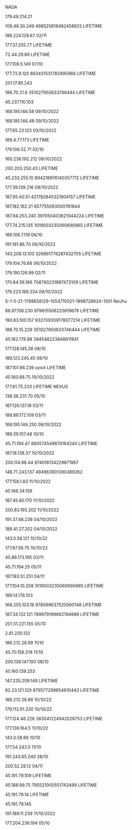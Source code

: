 <article class="markdown-body entry-content container-lg" itemprop="text"><p dir="auto">NADA</p>
<p dir="auto">179.49.214.21</p>
<p dir="auto">109.48.30.249 498525818482458625 LIFETIME</p>
<p dir="auto">186.224.129.67 02/11</p>
<p dir="auto">177.37.255.77 LIFETIME</p>
<p dir="auto">72.44.29.89 LIFETIME</p>
<p dir="auto">177.106.5.149 07/10</p>
<p dir="auto">177.73.9.120 863431531782995968 LIFETIME</p>
<p dir="auto">201.17.95.243</p>
<p dir="auto">188.70.21.6 351027950633746444 LIFETIME</p>
<p dir="auto">45.237.110.103</p>
<p dir="auto">168.195.146.58 09/10/2022</p>
<p dir="auto">168.195.146.48 09/10/2022</p>
<p dir="auto">177.65.23.123 03/10/2022</p>
<p dir="auto">189.4.77.173 LIFETIME</p>
<p dir="auto">179.106.52.71 02/10</p>
<p dir="auto">160.238.192.212 09/10/2022</p>
<p dir="auto">200.203.250.43 LIFETIME</p>
<p dir="auto">45.233.255.10 894218976140357712 LIFETIME</p>
<p dir="auto">177.39.139.216 09/10/2022</p>
<p dir="auto">187.95.40.51 421782845321904157 LIFETIME</p>
<p dir="auto">187.182.162.21 857755093000781844</p>
<p dir="auto">187.94.253.240 397050403621044224 LIFETIME</p>
<p dir="auto">177.74.215.135 1019003235060690965 LIFETIME</p>
<p dir="auto">189.106.7.119 06/10</p>
<p dir="auto">191.191.86.70 06/10/2022</p>
<p dir="auto">143.208.13.103 326861776287432705 LIFETIME</p>
<p dir="auto">179.104.76.68 06/10/2022</p>
<p dir="auto">179.190.126.99 02/11</p>
<p dir="auto">170.84.56.166 708790231897473109 LIFETIME</p>
<p dir="auto">179.223.166.224 09/10/2022</p>
<p dir="auto">S-1-5-21-1798658129-1054715021-1898728624-1001 ReiJhu</p>
<p dir="auto">86.97.158.230 979815506225819678 LIFETIME</p>
<p dir="auto">190.83.100.157 932709309178077214 LIFETIME</p>
<p dir="auto">188.70.15.229 351027950633746444 LIFETIME</p>
<p dir="auto">45.162.178.98 394548223848611841</p>
<p dir="auto">177.128.145.38 08/10</p>
<p dir="auto">189.123.245.45 08/10</p>
<p dir="auto">187.107.86.239 ozioli LIFETIME</p>
<p dir="auto">45.160.88.75 10/10/2022</p>
<p dir="auto">177.81.75.233 LIFETIME NEXUS</p>
<p dir="auto">138.36.231.70 05/10</p>
<p dir="auto">187.126.137.18 03/11</p>
<p dir="auto">189.89.172.109 03/11</p>
<p dir="auto">168.195.146.250 09/10/2022</p>
<p dir="auto">189.39.107.48 10/10</p>
<p dir="auto">45.71.194.47 680574549674164240 LIFETIME</p>
<p dir="auto">187.18.138.37 10/10/2022</p>
<p dir="auto">200.114.98.44 974016134229671967</p>
<p dir="auto">148.71.243.137 494963901390389262</p>
<p dir="auto">177.156.1.83 11/10/2022</p>
<p dir="auto">45.166.34.159</p>
<p dir="auto">187.45.60.170 11/10/2022</p>
<p dir="auto">200.83.165.202 11/10/2022</p>
<p dir="auto">191.37.48.238 04/10/2022</p>
<p dir="auto">189.41.27.202 04/10/2022</p>
<p dir="auto">143.0.58.121 10/10/22</p>
<p dir="auto">177.87.58.75 10/10/22</p>
<p dir="auto">45.89.173.195 03/11</p>
<p dir="auto">45.71.194.25 05/11</p>
<p dir="auto">187.183.51.251 04/11</p>
<p dir="auto">177.104.10.208 1019003235060690965 LIFETIME</p>
<p dir="auto">189.14.176.103</p>
<p dir="auto">168.205.103.18 978069637520560148 LIFETIME</p>
<p dir="auto">187.34.132.121 789979199662194688 LIFETIME</p>
<p dir="auto">201.51.221.155 05/10</p>
<p dir="auto">2.81.230.132</p>
<p dir="auto">186.212.26.99 11/10</p>
<p dir="auto">45.70.159.219 11/10</p>
<p dir="auto">200.138.147.100 08/10</p>
<p dir="auto">45.160.139.253</p>
<p dir="auto">147.235.209.149 LIFETIME</p>
<p dir="auto">82.23.121.129 879577288654610443 LIFETIME</p>
<p dir="auto">186.212.26.99 10/10/22</p>
<p dir="auto">179.113.91.230 10/10/22</p>
<p dir="auto">177.124.48.226 383041224942026753 LIFETIME</p>
<p dir="auto">177.136.164.5 11/10/22</p>
<p dir="auto">143.0.58.69 10/10</p>
<p dir="auto">177.54.243.0 11/10</p>
<p dir="auto">191.243.65.240 28/10</p>
<p dir="auto">200.52.28.12 04/11</p>
<p dir="auto">45.191.79.109 LIFETIME</p>
<p dir="auto">45.188.89.75 795521000551743499 LIFETIME</p>
<p dir="auto">45.191.79.14 LIFETIME</p>
<p dir="auto">45.191.79.145</p>

 191.189.11.239 11/10/2022
</article>
 177.204.236.194 05/10
